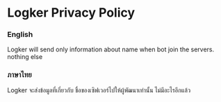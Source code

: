 # Logker Privacy Policy

### English
Logker will send only information about name when bot join the servers.
nothing else

### ภาษาไทย
Logker จะส่งข้อมูลที่เกี่ยวกับ ชื่อของเซิฟเวอร์ไปให้ผู้พัฒนาเท่านั้น
ไม่มีอะไรอีกแล้ว
